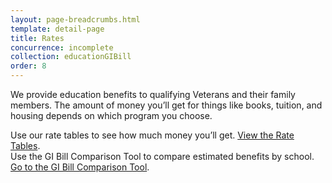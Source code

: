 ```yaml
---
layout: page-breadcrumbs.html
template: detail-page
title: Rates
concurrence: incomplete
collection: educationGIBill
order: 8
---
```


<div class="va-introtext">

We provide education benefits to qualifying Veterans and their family members. The amount of money you’ll get for things like books, tuition, and housing depends on which program you choose. 
</div>

Use our rate tables to see how much money you’ll get. [View the Rate Tables](http://www.benefits.va.gov/GIBILL/resources/benefits_resources/rate_tables.asp#ch33).
<br>
Use the GI Bill Comparison Tool to compare estimated benefits by school. [Go to the GI Bill Comparison Tool](/gi-bill-comparison-tool/).
